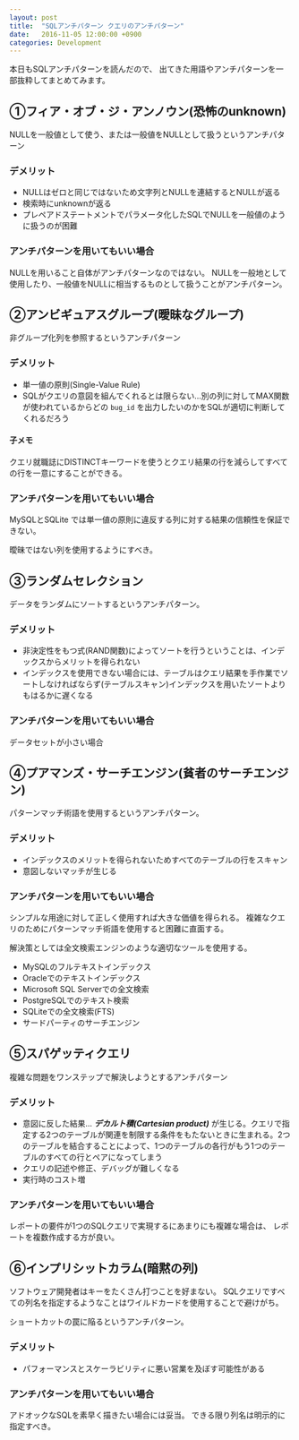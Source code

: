 ```yaml
---
layout: post
title:  "SQLアンチパターン クエリのアンチパターン"
date:   2016-11-05 12:00:00 +0900
categories: Development
---
```


本日もSQLアンチパターンを読んだので、
出てきた用語やアンチパターンを一部抜粋してまとめてみます。

## ①フィア・オブ・ジ・アンノウン(恐怖のunknown)

NULLを一般値として使う、または一般値をNULLとして扱うというアンチパターン

### デメリット

- NULLはゼロと同じではないため文字列とNULLを連結するとNULLが返る
- 検索時にunknownが返る
- プレペアドステートメントでパラメータ化したSQLでNULLを一般値のように扱うのが困難

### アンチパターンを用いてもいい場合

NULLを用いること自体がアンチパターンなのではない。
NULLを一般地として使用したり、一般値をNULLに相当するものとして扱うことがアンチパターン。

## ②アンビギュアスグループ(曖昧なグループ)

非グループ化列を参照するというアンチパターン

### デメリット

- 単一値の原則(Single-Value Rule)
- SQLがクエリの意図を組んでくれるとは限らない...別の列に対してMAX関数が使われているからどの `bug_id` を出力したいのかをSQLが適切に判断してくれるだろう

#### 子メモ

クエリ就職誌にDISTINCTキーワードを使うとクエリ結果の行を減らしてすべての行を一意にすることができる。

### アンチパターンを用いてもいい場合

MySQLとSQLite
では単一値の原則に違反する列に対する結果の信頼性を保証できない。

曖昧ではない列を使用するようにすべき。

## ③ランダムセレクション

データをランダムにソートするというアンチパターン。

### デメリット

- 非決定性をもつ式(RAND関数)によってソートを行うということは、インデックスからメリットを得られない
- インデックスを使用できない場合には、テーブルはクエリ結果を手作業でソートしなければならず(テーブルスキャン)インデックスを用いたソートよりもはるかに遅くなる

### アンチパターンを用いてもいい場合

データセットが小さい場合

## ④プアマンズ・サーチエンジン(貧者のサーチエンジン)

パターンマッチ術語を使用するというアンチパターン。

### デメリット

- インデックスのメリットを得られないためすべてのテーブルの行をスキャン
- 意図しないマッチが生じる

### アンチパターンを用いてもいい場合

シンプルな用途に対して正しく使用すれば大きな価値を得られる。
複雑なクエリのためにパターンマッチ術語を使用すると困難に直面する。

解決策としては全文検索エンジンのような適切なツールを使用する。

- MySQLのフルテキストインデックス
- Oracleでのテキストインデックス
- Microsoft SQL Serverでの全文検索
- PostgreSQLでのテキスト検索
- SQLiteでの全文検索(FTS)
- サードパーティのサーチエンジン

## ⑤スパゲッティクエリ

複雑な問題をワンステップで解決しようとするアンチパターン

### デメリット

- 意図に反した結果... ***デカルト積(Cartesian product)*** が生じる。クエリで指定する2つのテーブルが関連を制限する条件をもたないときに生まれる。2つのテーブルを結合することによって、1つのテーブルの各行がもう1つのテーブルのすべての行とペアになってしまう
- クエリの記述や修正、デバッグが難しくなる
- 実行時のコスト増

### アンチパターンを用いてもいい場合

レポートの要件が1つのSQLクエリで実現するにあまりにも複雑な場合は、
レポートを複数作成する方が良い。

## ⑥インプリシットカラム(暗黙の列)

ソフトウェア開発者はキーをたくさん打つことを好まない。
SQLクエリですべての列名を指定するようなことはワイルドカードを使用することで避けがち。

ショートカットの罠に陥るというアンチパターン。

### デメリット

- パフォーマンスとスケーラビリティに悪い営業を及ぼす可能性がある

### アンチパターンを用いてもいい場合

アドオックなSQLを素早く描きたい場合には妥当。
できる限り列名は明示的に指定すべき。